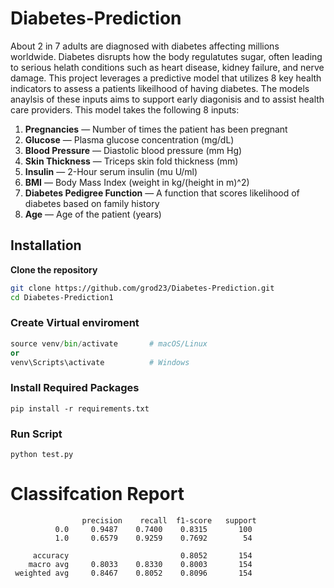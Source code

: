 # Diabetes-Prediction
About 2 in 7 adults are diagnosed with diabetes affecting millions worldwide. Diabetes disrupts how the body regulatutes sugar, often leading to serious helath conditions such as heart disease, kidney failure, and nerve damage. This project leverages a predictive model that utilizes 8 key health indicators to assess a patients likeilhood of having diabetes. The models anaylsis of these inputs aims to support early diagonisis and to assist health care providers. 
This model takes the following 8 inputs: 
1. **Pregnancies** — Number of times the patient has been pregnant
2. **Glucose** — Plasma glucose concentration (mg/dL)
3. **Blood Pressure** — Diastolic blood pressure (mm Hg)
4. **Skin Thickness** — Triceps skin fold thickness (mm)
5. **Insulin** — 2-Hour serum insulin (mu U/ml)
6. **BMI** — Body Mass Index (weight in kg/(height in m)^2)
7. **Diabetes Pedigree Function** — A function that scores likelihood of diabetes based on family history
8. **Age** — Age of the patient (years)
## Installation
**Clone the repository**
```bash
git clone https://github.com/grod23/Diabetes-Prediction.git
cd Diabetes-Prediction1
```

### Create Virtual enviroment
```python -m venv venv
source venv/bin/activate       # macOS/Linux
or
venv\Scripts\activate          # Windows
```
### Install Required Packages
```
pip install -r requirements.txt
```
### Run Script
```
python test.py
```
# Classifcation Report

```
                precision    recall  f1-score   support
          0.0     0.9487    0.7400    0.8315       100
          1.0     0.6579    0.9259    0.7692        54

     accuracy                         0.8052       154
    macro avg     0.8033    0.8330    0.8003       154
 weighted avg     0.8467    0.8052    0.8096       154

```

